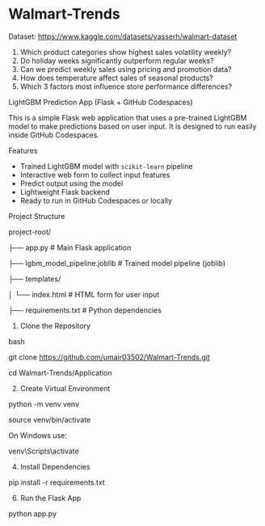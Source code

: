 # Walmart-Trends
Dataset: https://www.kaggle.com/datasets/yasserh/walmart-dataset
1) Which product categories show highest sales volatility weekly?
2) Do holiday weeks significantly outperform regular weeks?
3)  Can we predict weekly sales using pricing and promotion data?
4)   How does temperature affect sales of seasonal products?
5)   Which 3 factors most influence store performance differences?

LightGBM Prediction App (Flask + GitHub Codespaces)

This is a simple Flask web application that uses a pre-trained LightGBM model to make predictions based on user input. It is designed to run easily inside GitHub Codespaces.

Features

- Trained LightGBM model with `scikit-learn` pipeline
- Interactive web form to collect input features
- Predict output using the model
- Lightweight Flask backend
- Ready to run in GitHub Codespaces or locally

Project Structure

project-root/

├── app.py # Main Flask application

├── lgbm_model_pipeline.joblib # Trained model pipeline (joblib)

├── templates/

│ └── index.html # HTML form for user input

├── requirements.txt # Python dependencies

1. Clone the Repository 

bash

git clone https://github.com/umair03502/Walmart-Trends.git

cd Walmart-Trends/Application

2. Create Virtual Environment
   
python -m venv venv

source venv/bin/activate

On Windows use:

venv\Scripts\activate

4. Install Dependencies
   
pip install -r requirements.txt

6. Run the Flask App
   
python app.py





